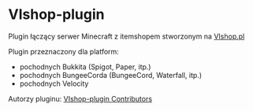 # VIshop-plugin
Plugin łączący serwer Minecraft z itemshopem stworzonym na [VIshop.pl](https://vishop.pl/)

Plugin przeznaczony dla platform:
- pochodnych Bukkita (Spigot, Paper, itp.)
- pochodnych BungeeCorda (BungeeCord, Waterfall, itp.)
- pochodnych Velocity

Autorzy pluginu: [VIshop-plugin Contributors](https://github.com/ivall/VIshop-plugin/graphs/contributors)
